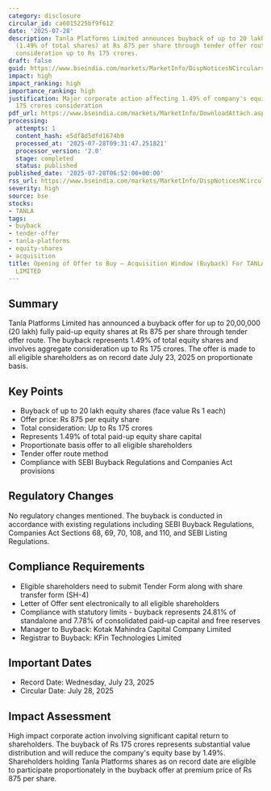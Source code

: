 ```yaml
---
category: disclosure
circular_id: ca6015225bf9f612
date: '2025-07-28'
description: Tanla Platforms Limited announces buyback of up to 20 lakh equity shares
  (1.49% of total shares) at Rs 875 per share through tender offer route for aggregate
  consideration up to Rs 175 crores.
draft: false
guid: https://www.bseindia.com/markets/MarketInfo/DispNoticesNCirculars.aspx?Noticeid={594A2C0F-393A-4F89-9679-1CA3CB91E7AF}&noticeno=20250728-3&dt=07/28/2025&icount=3&totcount=13&flag=0
impact: high
impact_ranking: high
importance_ranking: high
justification: Major corporate action affecting 1.49% of company's equity with Rs
  175 crores consideration
pdf_url: https://www.bseindia.com/markets/MarketInfo/DownloadAttach.aspx?id=20250728-3&attachedId=e3698780-44f1-48bf-9bc9-0c536a04a1c6
processing:
  attempts: 1
  content_hash: e5df8d5dfd1674b9
  processed_at: '2025-07-28T09:31:47.251821'
  processor_version: '2.0'
  stage: completed
  status: published
published_date: '2025-07-28T06:52:00+00:00'
rss_url: https://www.bseindia.com/markets/MarketInfo/DispNoticesNCirculars.aspx?Noticeid={594A2C0F-393A-4F89-9679-1CA3CB91E7AF}&noticeno=20250728-3&dt=07/28/2025&icount=3&totcount=13&flag=0
severity: high
source: bse
stocks:
- TANLA
tags:
- buyback
- tender-offer
- tanla-platforms
- equity-shares
- acquisition
title: Opening of Offer to Buy – Acquisition Window (Buyback) For TANLA PLATFORMS
  LIMITED
---
```


## Summary

Tanla Platforms Limited has announced a buyback offer for up to 20,00,000 (20 lakh) fully paid-up equity shares at Rs 875 per share through tender offer route. The buyback represents 1.49% of total equity shares and involves aggregate consideration up to Rs 175 crores. The offer is made to all eligible shareholders as on record date July 23, 2025 on proportionate basis.

## Key Points

- Buyback of up to 20 lakh equity shares (face value Rs 1 each)
- Offer price: Rs 875 per equity share
- Total consideration: Up to Rs 175 crores
- Represents 1.49% of total paid-up equity share capital
- Proportionate basis offer to all eligible shareholders
- Tender offer route method
- Compliance with SEBI Buyback Regulations and Companies Act provisions

## Regulatory Changes

No regulatory changes mentioned. The buyback is conducted in accordance with existing regulations including SEBI Buyback Regulations, Companies Act Sections 68, 69, 70, 108, and 110, and SEBI Listing Regulations.

## Compliance Requirements

- Eligible shareholders need to submit Tender Form along with share transfer form (SH-4)
- Letter of Offer sent electronically to all eligible shareholders
- Compliance with statutory limits - buyback represents 24.81% of standalone and 7.78% of consolidated paid-up capital and free reserves
- Manager to Buyback: Kotak Mahindra Capital Company Limited
- Registrar to Buyback: KFin Technologies Limited

## Important Dates

- Record Date: Wednesday, July 23, 2025
- Circular Date: July 28, 2025

## Impact Assessment

High impact corporate action involving significant capital return to shareholders. The buyback of Rs 175 crores represents substantial value distribution and will reduce the company's equity base by 1.49%. Shareholders holding Tanla Platforms shares as on record date are eligible to participate proportionately in the buyback offer at premium price of Rs 875 per share.